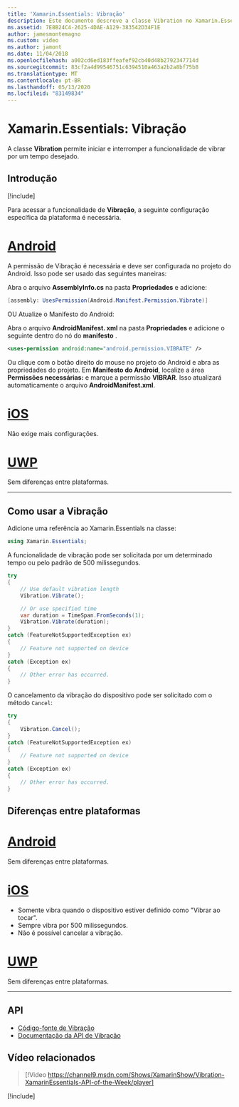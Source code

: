 ```yaml
---
title: 'Xamarin.Essentials: Vibração'
description: Este documento descreve a classe Vibration no Xamarin.Essentials, que permite iniciar e parar a funcionalidade de vibrar por um tempo desejado.
ms.assetid: 7E8B24C4-2625-4DAE-A129-383542D34F1E
author: jamesmontemagno
ms.custom: video
ms.author: jamont
ms.date: 11/04/2018
ms.openlocfilehash: a002cd6ed183ffeafef92cb40d48b2792347714d
ms.sourcegitcommit: 83cf2a4d99546751c6394510a463a2b2a8bf75b8
ms.translationtype: MT
ms.contentlocale: pt-BR
ms.lasthandoff: 05/13/2020
ms.locfileid: "83149834"
---
```

# <a name="xamarinessentials-vibration"></a>Xamarin.Essentials: Vibração

A classe **Vibration** permite iniciar e interromper a funcionalidade de vibrar por um tempo desejado.

## <a name="get-started"></a>Introdução

[!include[](~/essentials/includes/get-started.md)]

Para acessar a funcionalidade de **Vibração**, a seguinte configuração específica da plataforma é necessária.

# <a name="android"></a>[Android](#tab/android)

A permissão de Vibração é necessária e deve ser configurada no projeto do Android. Isso pode ser usado das seguintes maneiras:

Abra o arquivo **AssemblyInfo.cs** na pasta **Propriedades** e adicione:

```csharp
[assembly: UsesPermission(Android.Manifest.Permission.Vibrate)]
```

OU Atualize o Manifesto do Android:

Abra o arquivo **AndroidManifest. xml** na pasta **Propriedades** e adicione o seguinte dentro do nó do **manifesto** .

```xml
<uses-permission android:name="android.permission.VIBRATE" />
```

Ou clique com o botão direito do mouse no projeto do Android e abra as propriedades do projeto. Em **Manifesto do Android**, localize a área **Permissões necessárias:** e marque a permissão **VIBRAR**. Isso atualizará automaticamente o arquivo **AndroidManifest.xml**.

# <a name="ios"></a>[iOS](#tab/ios)

Não exige mais configurações.

# <a name="uwp"></a>[UWP](#tab/uwp)

Sem diferenças entre plataformas.

-----

## <a name="using-vibration"></a>Como usar a Vibração

Adicione uma referência ao Xamarin.Essentials na classe:

```csharp
using Xamarin.Essentials;
```

A funcionalidade de vibração pode ser solicitada por um determinado tempo ou pelo padrão de 500 milissegundos.

```csharp
try
{
    // Use default vibration length
    Vibration.Vibrate();

    // Or use specified time
    var duration = TimeSpan.FromSeconds(1);
    Vibration.Vibrate(duration);
}
catch (FeatureNotSupportedException ex)
{
    // Feature not supported on device
}
catch (Exception ex)
{
    // Other error has occurred.
}
```

O cancelamento da vibração do dispositivo pode ser solicitado com o método `Cancel`:

```csharp
try
{
    Vibration.Cancel();
}
catch (FeatureNotSupportedException ex)
{
    // Feature not supported on device
}
catch (Exception ex)
{
    // Other error has occurred.
}
```

## <a name="platform-differences"></a>Diferenças entre plataformas

# <a name="android"></a>[Android](#tab/android)

Sem diferenças entre plataformas.

# <a name="ios"></a>[iOS](#tab/ios)

- Somente vibra quando o dispositivo estiver definido como "Vibrar ao tocar".
- Sempre vibra por 500 milissegundos.
- Não é possível cancelar a vibração.

# <a name="uwp"></a>[UWP](#tab/uwp)

Sem diferenças entre plataformas.

-----

## <a name="api"></a>API

- [Código-fonte de Vibração](https://github.com/xamarin/Essentials/tree/master/Xamarin.Essentials/Vibration)
- [Documentação da API de Vibração](xref:Xamarin.Essentials.Vibration)

## <a name="related-video"></a>Vídeo relacionados

> [!Video https://channel9.msdn.com/Shows/XamarinShow/Vibration-XamarinEssentials-API-of-the-Week/player]

[!include[](~/essentials/includes/xamarin-show-essentials.md)]

